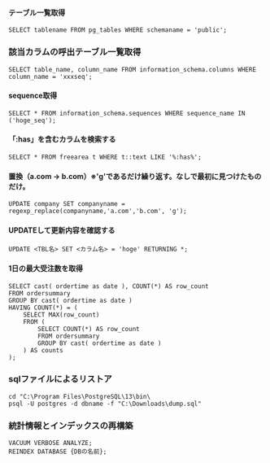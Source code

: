 #### テーブル一覧取得
```
SELECT tablename FROM pg_tables WHERE schemaname = 'public';
```

### 該当カラムの呼出テーブル一覧取得
```
SELECT table_name, column_name FROM information_schema.columns WHERE column_name = 'xxxseq';
```

#### sequence取得
```
SELECT * FROM information_schema.sequences WHERE sequence_name IN ('hoge_seq');
```

#### 「:has」を含むカラムを検索する
```
SELECT * FROM freearea t WHERE t::text LIKE '%:has%';
```

#### 置換（a.com -> b.com）※'g'であるだけ繰り返す。なしで最初に見つけたものだけ。
```
UPDATE company SET companyname = regexp_replace(companyname,'a.com','b.com', 'g');
```

#### UPDATEして更新内容を確認する
```
UPDATE <TBL名> SET <カラム名> = 'hoge' RETURNING *;
```

#### 1日の最大受注数を取得

```
SELECT cast( ordertime as date ), COUNT(*) AS row_count
FROM ordersummary
GROUP BY cast( ordertime as date )
HAVING COUNT(*) = (
    SELECT MAX(row_count)
    FROM (
        SELECT COUNT(*) AS row_count
        FROM ordersummary
        GROUP BY cast( ordertime as date )
    ) AS counts
);
```

### sqlファイルによるリストア
```
cd "C:\Program Files\PostgreSQL\13\bin\
psql -U postgres -d dbname -f "C:\Downloads\dump.sql"
```

### 統計情報とインデックスの再構築
```
VACUUM VERBOSE ANALYZE;
REINDEX DATABASE {DBの名前};
```
